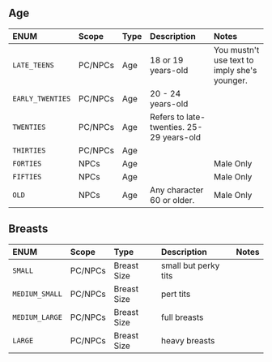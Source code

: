 ## Age

| ENUM | Scope | Type | Description | Notes |
| :--- | :---- | :--- | :---------- | :---- |
| `LATE_TEENS` | PC/NPCs | Age | 18 or 19 years-old | You mustn't use text to imply she's younger. |
| `EARLY_TWENTIES` | PC/NPCs | Age | 20 - 24 years-old | |
| `TWENTIES` | PC/NPCs | Age | Refers to late-twenties. 25-29 years-old | |
| `THIRTIES` | PC/NPCs | Age |  | |
| `FORTIES` | NPCs | Age |  | Male Only |
| `FIFTIES` | NPCs | Age |  | Male Only |
| `OLD` | NPCs | Age | Any character 60 or older. | Male Only |

## Breasts

| ENUM | Scope | Type | Description | Notes |
| :--- | :---- | :--- | :---------- | :---- |
| `SMALL` | PC/NPCs | Breast Size | small but perky tits | |
| `MEDIUM_SMALL` | PC/NPCs | Breast Size | pert tits | |
| `MEDIUM_LARGE` | PC/NPCs | Breast Size | full breasts | |
| `LARGE` | PC/NPCs | Breast Size | heavy breasts | |
